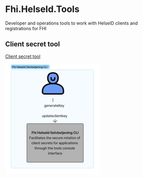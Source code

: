 # Fhi.HelseId.Tools

Developer and operations tools to work with HelseID clients and registrations for FHI

## Client secret tool
[Client secret tool](./ClientSecret/overview.md)

![](./SecretUpdaterCLI.jpg)

